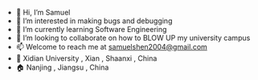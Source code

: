 - 👋 Hi, I’m Samuel
- 👀 I’m interested in making bugs and debugging
- 🌱 I’m currently learning Software Engineering
- 💞️ I’m looking to collaborate on how to BLOW UP my university campus
- 📫 Welcome to reach me at samuelshen2004@gmail.com
- 🏫 Xidian University , Xian , Shaanxi , China
- 🏠 Nanjing , Jiangsu , China

<!---
Samuel-NKG/Samuel-NKG is a ✨ special ✨ repository because its `README.md` (this file) appears on your GitHub profile.
You can click the Preview link to take a look at your changes.
--->
